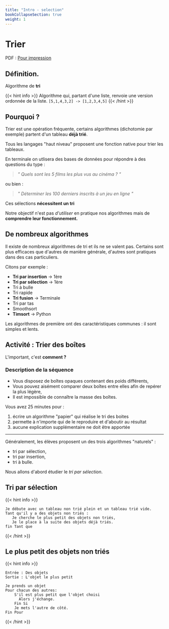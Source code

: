 ```yaml
---
title: "Intro - selection"
bookCollapseSection: true
weight: 1
---
```


# Trier

PDF : [Pour impression](./1_cours_selection.pdf)

## Définition.

Algorithme de **tri**

{{< hint info >}}
Algorithme qui, partant d'une liste, renvoie une version ordonnée de la liste.
`[5,1,4,3,2] -> [1,2,3,4,5]`
{{< /hint >}}

## Pourquoi ?

Trier est une opération fréquente, certains algorithmes (dichotomie par
exemple) partent d'un tableau **déjà trié**.

Tous les langages "haut niveau" proposent une fonction native pour trier
les tableaux.

En terminale on utlisera des bases de données pour répondre
à des questions du type :

> _" Quels sont les 5 films les plus vus au cinéma ? "_

ou bien :

> _" Déterminer les 100 derniers inscrits à un jeu en ligne "_

Ces sélections **nécessitent un tri**

Notre objectif n'est pas _d'utiliser_ en pratique nos algorithmes
mais de **comprendre leur fonctionnement.**

## De nombreux algorithmes

Il existe de nombreux algorithmes de tri et ils ne se valent pas.
Certains sont plus efficaces que d'autres de manière générale, d'autres sont pratiques
dans des cas particuliers.

Citons par exemple :

- **Tri par insertion** -> 1ère
- **Tri par sélection** -> 1ère
- Tri à bulle
- Tri rapide
- **Tri fusion** -> Terminale
- Tri par tas
- Smoothsort
- **Timsort** -> Python

Les algorithmes de première ont des caractéristiques communes : il sont simples et lents.

## Activité : Trier des boîtes

L'important, c'est **comment ?**

### Description de la séquence

- Vous disposez de boîtes opaques contenant des poids différents,
- Vous pouvez aisément comparer deux boîtes entre elles afin de repérer la plus
  légère,
- Il est impossible de connaître la masse des boîtes.

Vous avez 25 minutes pour :

1. écrire un algorithme "papier" qui réalise le tri des boites
2. permette à n'importe qui de le reproduire et d'aboutir au résultat
3. aucune explication supplémentaire ne doit être apportée

---

Généralement, les élèves proposent un des trois algorithmes "naturels" :

- tri par sélection,
- tri par insertion,
- tri à bulle.

Nous allons d'abord étudier le _tri par sélection_.

## Tri par sélection

{{< hint info >}}

```
Je débute avec un tableau non trié plein et un tableau trié vide.
Tant qu'il y a des objets non triés :
   Je cherche le plus petit des objets non triés,
   Je le place à la suite des objets déjà triés.
fin Tant que
```

{{< /hint >}}

## Le plus petit des objets non triés

{{< hint info >}}

```
Entrée : Des objets
Sortie : L'objet le plus petit

Je prends un objet
Pour chacun des autres:
    S'il est plus petit que l'objet choisi
      Alors j'échange.
	Fin Si
	Je mets l'autre de côté.
Fin Pour
```

{{< /hint >}}

